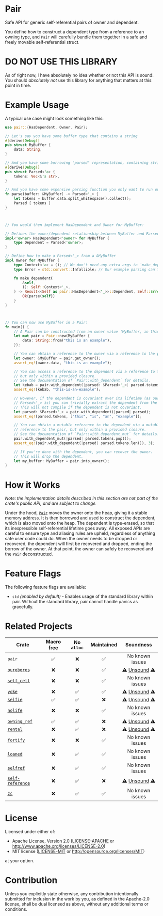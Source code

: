 # Pair

Safe API for generic self-referential pairs of owner and dependent.

You define how to construct a dependent type from a reference to an owning type,
and [`Pair`] will carefully bundle them together in a safe and freely movable
self-referential struct.

<!-- ON_RELEASE: for 1.0, permanantly remove this section (and this comment) -->
# DO NOT USE THIS LIBRARY

As of right now, I have absolutely no idea whether or not this API is sound. You
should *absolutely not* use this library for anything that matters at this point
in time.

# Example Usage

A typical use case might look something like this:
```rust
use pair::{HasDependent, Owner, Pair};

// Let's say you have some buffer type that contains a string
#[derive(Debug)]
pub struct MyBuffer {
    data: String,
}

// And you have some borrowing "parsed" representation, containing string slices
#[derive(Debug)]
pub struct Parsed<'a> {
    tokens: Vec<&'a str>,
}

// And you have some expensive parsing function you only want to run once
fn parse(buffer: &MyBuffer) -> Parsed<'_> {
    let tokens = buffer.data.split_whitespace().collect();
    Parsed { tokens }
}



// You would then implement HasDependent and Owner for MyBuffer:

// Defines the owner/dependent relationship between MyBuffer and Parsed<'_>
impl<'owner> HasDependent<'owner> for MyBuffer {
    type Dependent = Parsed<'owner>;
}

// Define how to make a Parsed<'_> from a &MyBuffer
impl Owner for MyBuffer {
    type Context<'a> = (); // We don't need any extra args to `make_dependent`
    type Error = std::convert::Infallible; // Our example parsing can't fail

    fn make_dependent(
        &self,
        (): Self::Context<'_>,
    ) -> Result<<Self as pair::HasDependent<'_>>::Dependent, Self::Error> {
        Ok(parse(self))
    }
}



// You can now use MyBuffer in a Pair:
fn main() {
    // A Pair can be constructed from an owner value (MyBuffer, in this example)
    let mut pair = Pair::new(MyBuffer {
        data: String::from("this is an example"),
    });

    // You can obtain a reference to the owner via a reference to the pair
    let owner: &MyBuffer = pair.get_owner();
    assert_eq!(owner.data, "this is an example");

    // You can access a reference to the dependent via a reference to the pair,
    // but only within a provided closure.
    // See the documentation of `Pair::with_dependent` for details.
    let kebab = pair.with_dependent(|parsed: &Parsed<'_>| parsed.tokens.join("-"));
    assert_eq!(kebab, "this-is-an-example");

    // However, if the dependent is covariant over its lifetime (as our example
    // Parsed<'_> is) you can trivially extract the dependent from the closure.
    // This will not compile if the dependent is not covariant.
    let parsed: &Parsed<'_> = pair.with_dependent(|parsed| parsed);
    assert_eq!(parsed.tokens, ["this", "is", "an", "example"]);

    // You can obtain a mutable reference to the dependent via a mutable
    // reference to the pair, but only within a provided closure.
    // See the documentation of `Pair::with_dependent_mut` for details.
    pair.with_dependent_mut(|parsed| parsed.tokens.pop());
    assert_eq!(pair.with_dependent(|parsed| parsed.tokens.len()), 3);

    // If you're done with the dependent, you can recover the owner.
    // This will drop the dependent.
    let my_buffer: MyBuffer = pair.into_owner();
}
```

# How it Works

*Note: the implementation details described in this section are not part of the
crate's public API, and are subject to change.*

Under the hood, [`Pair`] moves the owner onto the heap, giving it a stable
memory address. It is then borrowed and used to construct the dependent, which
is also moved onto the heap. The dependent is type-erased, so that its
inexpressible self-referential lifetime goes away. All exposed APIs are careful
to ensure type and aliasing rules are upheld, regardless of anything safe user
code could do. When the owner needs to be dropped or recovered, the dependent
will first be recovered and dropped, ending the borrow of the owner. At that
point, the owner can safely be recovered and the `Pair` deconstructed.

# Feature Flags

The following feature flags are available:
- `std` *(enabled by default)* - Enables usage of the standard library within
  pair. Without the standard library, pair cannot handle panics as gracefully.

# Related Projects

| Crate | Macro free | No `alloc` | Maintained | Soundness |
| ----- | :--------: | :-------------: | :--------: | :-------: |
| `pair` | ✅ | ❌ | ✅ | No known issues |
| [`ouroboros`](https://crates.io/crates/ouroboros) | ❌ | ❌ | ✅ | ⚠️ [Unsound](https://github.com/someguynamedjosh/ouroboros/issues/122) ⚠️ |
| [`self_cell`](https://crates.io/crates/self_cell) | ❌ | ❌ | ✅ | No known issues |
| [`yoke`](https://crates.io/crates/yoke) | ❌ | ✅ | ✅ | ⚠️ [Unsound](https://github.com/unicode-org/icu4x/issues/2095) ⚠️ |
| [`selfie`](https://crates.io/crates/selfie) | ✅ | ✅ | ❌ | ⚠️ [Unsound](https://github.com/prokopyl/selfie?tab=readme-ov-file#abandoned-this-crate-is-unsound-and-no-longer-maintained_) ⚠️ |
| [`nolife`](https://crates.io/crates/nolife) | ❌ | ❌ | ✅ | No known issues |
| [`owning_ref`](https://crates.io/crates/owning_ref) | ✅ | ✅ | ❌ | ⚠️ [Unsound](https://github.com/Kimundi/owning-ref-rs/issues/77) ⚠️ |
| [`rental`](https://crates.io/crates/rental) | ❌ | ✅ | ❌ | ⚠️ [Unsound](https://github.com/Voultapher/self_cell?tab=readme-ov-file#related-projects) ⚠️ |
| [`fortify`](https://crates.io/crates/fortify) | ❌ | ❌ | ✅ | No known issues |
| [`loaned`](https://crates.io/crates/loaned) | ❌ | ✅ | ✅ | No known issues |
| [`selfref`](https://crates.io/crates/selfref) | ❌ | ✅ | ✅ | No known issues |
| [`self-reference`](https://crates.io/crates/self-reference) | ❌ | ✅ | ❌ | ⚠️ [Unsound](https://github.com/ArtBlnd/self-reference/issues/1) ⚠️ |
| [`zc`](https://crates.io/crates/zc) | ❌ | ✅ | ✅ | No known issues |

# License

Licensed under either of:

- Apache License, Version 2.0 ([LICENSE-APACHE](LICENSE-APACHE) or
  <http://www.apache.org/licenses/LICENSE-2.0>)
- MIT license ([LICENSE-MIT](LICENSE-MIT) or
  <http://opensource.org/licenses/MIT>)

at your option.

# Contribution

Unless you explicitly state otherwise, any contribution intentionally submitted
for inclusion in the work by you, as defined in the Apache-2.0 license, shall be
dual licensed as above, without any additional terms or conditions.

<!--
docs.rs documentation links for rendered markdown (ex, on GitHub)
These are overridden when include_str!(..)'d in lib.rs
-->
<!-- ON_RELEASE: the below link(s) should be updated, and this comment removed -->
[`Pair`]: https://docs.rs/pair/__CRATE_VERSION_HERE__/pair/struct.Pair.html
